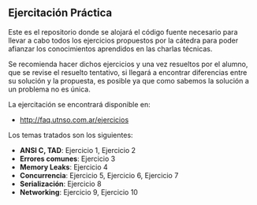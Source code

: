 ## Ejercitación Práctica ##

Este es el repositorio donde se alojará el código fuente necesario para llevar a cabo todos los ejercicios propuestos por la cátedra para poder afianzar los conocimientos aprendidos en las charlas técnicas.

Se recomienda hacer dichos ejercicios y una vez resueltos por el alumno, que se revise el resuelto tentativo, si llegará a encontrar diferencias entre su solución y la propuesta, es posible ya que como sabemos la solución a un problema no es única.

La ejercitación se encontrará disponible en:

* http://faq.utnso.com.ar/ejercicios

Los temas tratados son los siguientes:

* **ANSI C, TAD**: Ejercicio 1, Ejercicio 2
* **Errores comunes**: Ejercicio 3
* **Memory Leaks**: Ejercicio 4
* **Concurrencia**: Ejercicio 5, Ejercicio 6, Ejercicio 7
* **Serialización**: Ejercicio 8
* **Networking**: Ejercicio 9, Ejercicio 10
